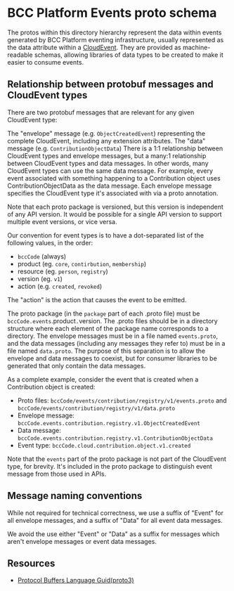 # BCC Platform Events proto schema

The protos within this directory hierarchy represent the data within events generated by BCC Platform eventing infrastructure, usually represented as the data attribute within a [CloudEvent](https://cloudevents.io). They are provided as machine-readable schemas, allowing libraries of data types to be created to make it easier to consume events.

## Relationship between protobuf messages and CloudEvent types

There are two protobuf messages that are relevant for any given CloudEvent type:

The "envelope" message (e.g. `ObjectCreatedEvent`) representing the complete CloudEvent, including any extension attributes.
The "data" message (e.g. `ContributionObjectData`)
There is a 1:1 relationship between CloudEvent types and envelope messages, but a many:1 relationship between CloudEvent types and data messages. In other words, many CloudEvent types can use the same data message. For example, every event associated with something happening to a Contribution object uses ContributionObjectData as the data message. Each envelope message specifies the CloudEvent type it's associated with via a proto annotation.

Note that each proto package is versioned, but this version is independent of any API version. It would be possible for a single API version to support multiple event versions, or vice versa.

Our convention for event types is to have a dot-separated list of the following values, in the order:
 - `bccCode` (always) 
 - product (eg. `core`, `contirbution`, `membership`)
 - resource (eg. `person`, `registry`)
 - version (eg. `v1`)
 - action (e.g. `created`, `revoked`)

The "action" is the action that causes the event to be emitted.

The proto package (in the `package` part of each .proto file) must be `bccCode.events`.product`.`version. The .proto files should be in a directory structure where each element of the package name corresponds to a directory. The envelope messages must be in a file named `events.proto`, and the data messages (including any messages they refer to) must be in a file named `data.proto`. The purpose of this separation is to allow the envelope and data messages to coexist, but for consumer libraries to be generated that only contain the data messages.

As a complete example, consider the event that is created when a Contribution object is created:

- Proto files: `bccCode/events/contribution/registry/v1/events.proto` and `bccCode/events/contribution/registry/v1/data.proto`
- Envelope message: `bccCode.events.contribution.registry.v1.ObjectCreatedEvent`
- Data message: `bccCode.events.contribution.registry.v1.ContributionObjectData`
- Event type: `bccCode.cloud.contribution.object.v1.created`

Note that the `events` part of the proto package is not part of the CloudEvent type, for brevity. It's included in the proto package to distinguish event message from those used in APIs.

## Message naming conventions
While not required for technical correctness, we use a suffix of "Event" for all envelope messages, and a suffix of "Data" for all event data messages. 

We avoid the use either "Event" or "Data" as a suffix for messages which aren't envelope messages or event data messages.


## Resources

- [Protocol Buffers Language Guid(proto3)](https://developers.google.com/protocol-buffers/docs/proto3)
